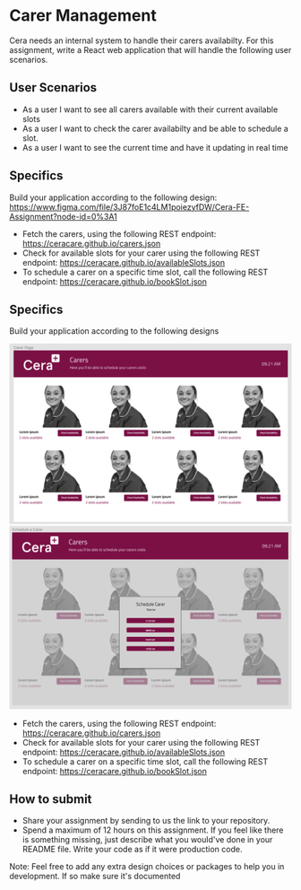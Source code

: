 # Carer Management

Cera needs an internal system to handle their carers availabilty.
For this assignment, write a React web application that will handle the following user scenarios.

## User Scenarios

- As a user I want to see all carers available with their current available slots
- As a user I want to check the carer availabilty and be able to schedule a slot.
- As a user I want to see the current time and have it updating in real time

## Specifics

Build your application according to the following design: https://www.figma.com/file/3J87foE1c4LM1poiezyfDW/Cera-FE-Assignment?node-id=0%3A1

- Fetch the carers, using the following REST endpoint: https://ceracare.github.io/carers.json
- Check for available slots for your carer using the following REST endpoint: https://ceracare.github.io/availableSlots.json
- To schedule a carer on a specific time slot, call the following REST endpoint: https://ceracare.github.io/bookSlot.json

## Specifics
Build your application according to the following designs 

![Carer Page](designs/carer-page.png)
![Schedule a carer](designs/schedule-a-carer.png)

- Fetch the carers, using the following REST endpoint: https://ceracare.github.io/carers.json
- Check for available slots for your carer using the following REST endpoint: https://ceracare.github.io/availableSlots.json
- To schedule a carer on a specific time slot, call the following REST endpoint: https://ceracare.github.io/bookSlot.json


## How to submit
- Share your assignment by sending to us the link to your repository.
- Spend a maximum of 12 hours on this assignment. If you feel like there is something missing, just describe what you would've done in your README file. Write your code as if it were production code.

Note: Feel free to add any extra design choices or packages to help you in development. If so make sure it's documented

